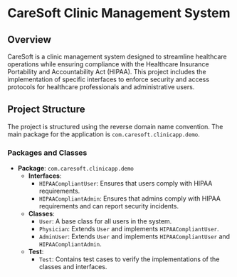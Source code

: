 # CareSoft Clinic Management System

## Overview
CareSoft is a clinic management system designed to streamline healthcare operations while ensuring compliance with the Healthcare Insurance Portability and Accountability Act (HIPAA). This project includes the implementation of specific interfaces to enforce security and access protocols for healthcare professionals and administrative users.

## Project Structure
The project is structured using the reverse domain name convention. The main package for the application is `com.caresoft.clinicapp.demo`.

### Packages and Classes
- **Package**: `com.caresoft.clinicapp.demo`
  - **Interfaces**:
    - `HIPAACompliantUser`: Ensures that users comply with HIPAA requirements.
    - `HIPAACompliantAdmin`: Ensures that admins comply with HIPAA requirements and can report security incidents.
  - **Classes**:
    - `User`: A base class for all users in the system.
    - `Physician`: Extends `User` and implements `HIPAACompliantUser`.
    - `AdminUser`: Extends `User` and implements `HIPAACompliantUser` and `HIPAACompliantAdmin`.
  - **Test**:
    - `Test`: Contains test cases to verify the implementations of the classes and interfaces.
